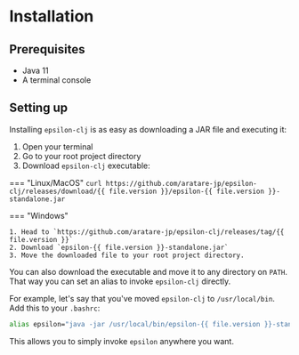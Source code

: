 # Installation

## Prerequisites
- Java 11
- A terminal console

## Setting up

Installing `epsilon-clj` is as easy as downloading a JAR file and executing it:

1. Open your terminal
2. Go to your root project directory
3. Download `epsilon-clj` executable:

=== "Linux/MacOS"
    ```
    curl https://github.com/aratare-jp/epsilon-clj/releases/download/{{ file.version }}/epsilon-{{ file.version }}-standalone.jar
    ```

=== "Windows"

    1. Head to `https://github.com/aratare-jp/epsilon-clj/releases/tag/{{ file.version }}`
    2. Download `epsilon-{{ file.version }}-standalone.jar`
    3. Move the downloaded file to your root project directory.


You can also download the executable and move it to any directory on `PATH`. That way you can set an alias to invoke 
`epsilon-clj` directly. 

For example, let's say that you've moved `epsilon-clj` to `/usr/local/bin`. Add this to your `.bashrc`:

```bash
alias epsilon="java -jar /usr/local/bin/epsilon-{{ file.version }}-standalone.jar"
```

This allows you to simply invoke `epsilon` anywhere you want.